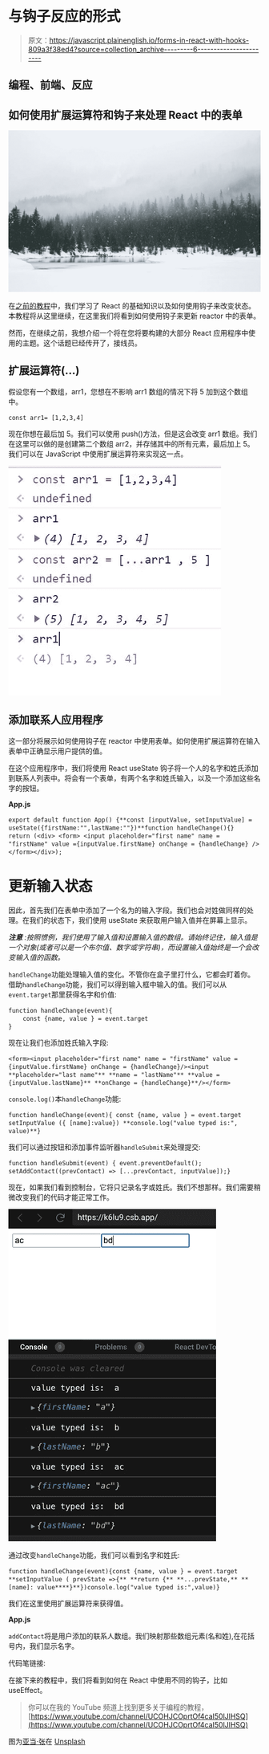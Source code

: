 # 与钩子反应的形式

> 原文：<https://javascript.plainenglish.io/forms-in-react-with-hooks-809a3f38ed4?source=collection_archive---------6----------------------->

## 编程、前端、反应

## 如何使用扩展运算符和钩子来处理 React 中的表单

![](img/ada7c65ec01196d88204beeea4450fef.png)

在[之前的教程](/react-component-props-and-state-734d36d52610)中，我们学习了 React 的基础知识以及如何使用钩子来改变状态。本教程将从这里继续，在这里我们将看到如何使用钩子来更新 reactor 中的表单。

然而，在继续之前，我想介绍一个将在您将要构建的大部分 React 应用程序中使用的主题。这个话题已经传开了，接线员。

## 扩展运算符(…)

假设您有一个数组，arr1，您想在不影响 arr1 数组的情况下将 5 加到这个数组中。

```
const arr1= [1,2,3,4]
```

现在你想在最后加 5。我们可以使用 push()方法，但是这会改变 arr1 数组。我们在这里可以做的是创建第二个数组 arr2，并存储其中的所有元素，最后加上 5。我们可以在 JavaScript 中使用扩展运算符来实现这一点。

![](img/743a1ead932f4ce4c6566d4c85253f4e.png)

## 添加联系人应用程序

这一部分将展示如何使用钩子在 reactor 中使用表单。如何使用扩展运算符在输入表单中正确显示用户提供的值。

在这个应用程序中，我们将使用 React useState 钩子将一个人的名字和姓氏添加到联系人列表中。将会有一个表单，有两个名字和姓氏输入，以及一个添加这些名字的按钮。

**App.js**

```
export default function App() {**const [inputValue, setInputValue] = useState({firstName:"",lastName:""})**function handleChange(){}
return (<div> <form> <input placeholder="first name" name = "firstName" value ={inputValue.firstName} onChange = {handleChange} /> </form></div>);
```

# 更新输入状态

因此，首先我们在表单中添加了一个名为的输入字段。我们也会对姓做同样的处理。在我们的状态下，我们使用 useState 来获取用户输入值并在屏幕上显示。

***注意*** *:按照惯例，我们使用了输入值和设置输入值的数组。请始终记住，输入值是一个对象(或者可以是一个布尔值、数字或字符串)，而设置输入值始终是一个会改变输入值的函数。*

`handleChange`功能处理输入值的变化。不管你在盒子里打什么，它都会盯着你。借助`handleChange`功能，我们可以得到输入框中输入的值。我们可以从`event.target`那里获得名字和价值:

```
function handleChange(event){
    const {name, value } = event.target
}
```

现在让我们也添加姓氏输入字段:

```
<form><input placeholder="first name" name = "firstName" value ={inputValue.firstName} onChange = {handleChange}/><input **placeholder="last name"** **name = "lastName"** **value ={inputValue.lastName}** **onChange = {handleChange}**/></form>
```

`console.log()`本`handleChange`功能:

```
function handleChange(event){ const {name, value } = event.target setInputValue ({ [name]:value}) **console.log("value typed is:", value)**}
```

我们可以通过按钮和添加事件监听器`handleSubmit`来处理提交:

```
function handleSubmit(event) { event.preventDefault(); setAddContact((prevContact) => [...prevContact, inputValue]);}
```

现在，如果我们看到控制台，它将只记录名字或姓氏。我们不想那样。我们需要稍微改变我们的代码才能正常工作。

![](img/eddc9a098cfe34d8e12971f67639f420.png)

通过改变`handleChange`功能，我们可以看到名字和姓氏:

```
function handleChange(event){const {name, value } = event.target **setInputValue ( prevState =>{** **return {** **...prevState,** **[name]: value****}**})console.log("value typed is:",value)}
```

我们在这里使用扩展运算符来获得值。

**App.js**

`addContact`将是用户添加的联系人数组。我们映射那些数组元素(名和姓),在花括号内，我们显示名字。

代码笔链接:

在接下来的教程中，我们将看到如何在 React 中使用不同的钩子，比如 useEffect。

> 你可以在我的 YouTube 频道上找到更多关于编程的教程，[https://www.youtube.com/channel/UCOHJCOprtOf4caI50lJlHSQ](https://www.youtube.com/channel/UCOHJCOprtOf4caI50lJlHSQ)

图为[亚当·张](https://unsplash.com/@sametomorrow?utm_source=unsplash&utm_medium=referral&utm_content=creditCopyText)在 [Unsplash](/s/photos/winter?utm_source=unsplash&utm_medium=referral&utm_content=creditCopyText)